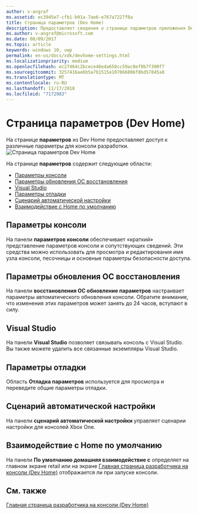 ```yaml
---
author: v-angraf
ms.assetid: ec3945e7-cfb1-b91a-7ae6-e767a7227f8a
title: Страница параметров (Dev Home)
description: Предоставляет сведения о странице параметров приложения Dev Home для Xbox One.
ms.author: v-angraf@microsoft.com
ms.date: 08/09/2017
ms.topic: article
keywords: windows 10, uwp
permalink: en-us/docs/xdk/devhome-settings.html
ms.localizationpriority: medium
ms.openlocfilehash: ec27464c2bcece46e4a658cc59ac8ef0b7f390f7
ms.sourcegitcommit: 3257416aebb5a7b1515e107866806f8bd57845a8
ms.translationtype: MT
ms.contentlocale: ru-RU
ms.lasthandoff: 11/17/2018
ms.locfileid: "7172983"
---
```

# <a name="settings-page-dev-home"></a>Страница параметров (Dev Home)
   
  
На странице **параметров** из Dev Home предоставляет доступ к различные параметры для консоли разработки.   
 ![Страница параметров Dev Home](images/devhome_settings.png)   
  
На странице **параметров** содержит следующие области:   
 
   *  [Параметры консоли](#ID4EEB)  
   *  [Параметры обновления ОС восстановления](#ID4EOB)  
   *  [Visual Studio](#ID4EYB)  
   *  [Параметры отладки](#ID4ECC)  
   *  [Сценарий автоматической настройки](#ID4EMC)  
   *  [Взаимодействие с Home по умолчанию](#ID4E3C)  

 
<a id="ID4EEB"></a>

   

## <a name="console-settings"></a>Параметры консоли  
   
  
На панели **параметров консоли** обеспечивает «краткий» представление параметров консоли и сопутствующих сведений. Эти средства можно использовать для просмотра и редактирования имя узла консоли, песочницы и основные параметры безопасности доступа.   
  
<a id="ID4EOB"></a>

   

## <a name="os-recovery-update-settings"></a>Параметры обновления ОС восстановления  
   
  
На панели **восстановления ОС обновление параметров** настраивает параметры автоматического обновления консоли. Обратите внимание, что изменения этих параметров может занять до 24 часов, вступают в силу.   
  
<a id="ID4EYB"></a>

   

## <a name="visual-studio"></a>Visual Studio  
   
  
На панели **Visual Studio** позволяет связывать консоль с Visual Studio. Вы также можете удалить все связанные экземпляры Visual Studio.   
  
<a id="ID4ECC"></a>

   

## <a name="debug-settings"></a>Параметры отладки  
   
  
Область **Отладка параметров** используется для просмотра и переведите общие параметры отладки.   
  
<a id="ID4EMC"></a>

   

## <a name="unattended-script-configuration"></a>Сценарий автоматической настройки  
   
  
На панели **сценарий автоматической настройки** управляет сценарии настройки для консолей Xbox One.   
  
<a id="ID4E3C"></a>

   

## <a name="default-home-experience"></a>Взаимодействие с Home по умолчанию  
   
  
На панели **По умолчанию домашняя взаимодействие с** определяет на главном экране retail или на экране [Главная страница разработчика на консоли (Dev Home)](dev-home.md) отображается ли при запуске консоли.   
  
<a id="ID4EJD"></a>

   

## <a name="see-also"></a>См. также  
 [Главная страница разработчика на консоли (Dev Home)](dev-home.md)

  